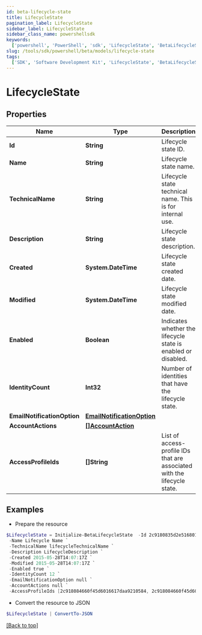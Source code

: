```yaml
---
id: beta-lifecycle-state
title: LifecycleState
pagination_label: LifecycleState
sidebar_label: LifecycleState
sidebar_class_name: powershellsdk
keywords:
  ['powershell', 'PowerShell', 'sdk', 'LifecycleState', 'BetaLifecycleState']
slug: /tools/sdk/powershell/beta/models/lifecycle-state
tags:
  ['SDK', 'Software Development Kit', 'LifecycleState', 'BetaLifecycleState']
---
```


# LifecycleState

## Properties

| Name | Type | Description | Notes |
| --- | --- | --- | --- |
| **Id** | **String** | Lifecycle state ID. | [optional] [readonly] |
| **Name** | **String** | Lifecycle state name. | [optional] [readonly] |
| **TechnicalName** | **String** | Lifecycle state technical name. This is for internal use. | [optional] [readonly] |
| **Description** | **String** | Lifecycle state description. | [optional] |
| **Created** | **System.DateTime** | Lifecycle state created date. | [optional] [readonly] |
| **Modified** | **System.DateTime** | Lifecycle state modified date. | [optional] [readonly] |
| **Enabled** | **Boolean** | Indicates whether the lifecycle state is enabled or disabled. | [optional] [default to $false] |
| **IdentityCount** | **Int32** | Number of identities that have the lifecycle state. | [optional] [readonly] |
| **EmailNotificationOption** | [**EmailNotificationOption**](email-notification-option) |  | [optional] |
| **AccountActions** | [**[]AccountAction**](account-action) |  | [optional] |
| **AccessProfileIds** | **[]String** | List of access-profile IDs that are associated with the lifecycle state. | [optional] |

## Examples

- Prepare the resource

```powershell
$LifecycleState = Initialize-BetaLifecycleState  -Id 2c9180835d2e5168015d32f890ca1581 `
 -Name Lifecycle Name `
 -TechnicalName lifecycleTechnicalName `
 -Description LifecycleDescription `
 -Created 2015-05-28T14:07:17Z `
 -Modified 2015-05-28T14:07:17Z `
 -Enabled true `
 -IdentityCount 12 `
 -EmailNotificationOption null `
 -AccountActions null `
 -AccessProfileIds [2c918084660f45d6016617daa9210584, 2c918084660f45d6016617daa9210500]
```

- Convert the resource to JSON

```powershell
$LifecycleState | ConvertTo-JSON
```

[[Back to top]](#)
